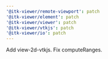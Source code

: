 ```yaml
---
'@itk-viewer/remote-viewport': patch
'@itk-viewer/element': patch
'@itk-viewer/viewer': patch
'@itk-viewer/vtkjs': patch
'@itk-viewer/io': patch
---
```


Add view-2d-vtkjs. Fix computeRanges.
